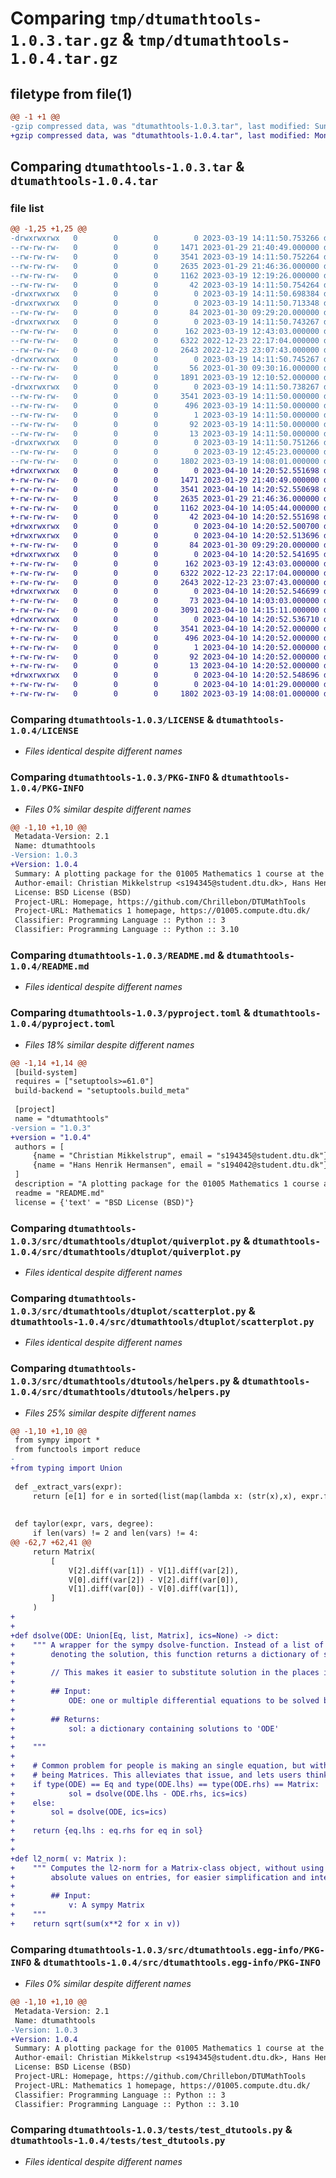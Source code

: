 # Comparing `tmp/dtumathtools-1.0.3.tar.gz` & `tmp/dtumathtools-1.0.4.tar.gz`

## filetype from file(1)

```diff
@@ -1 +1 @@
-gzip compressed data, was "dtumathtools-1.0.3.tar", last modified: Sun Mar 19 14:11:50 2023, max compression
+gzip compressed data, was "dtumathtools-1.0.4.tar", last modified: Mon Apr 10 14:20:52 2023, max compression
```

## Comparing `dtumathtools-1.0.3.tar` & `dtumathtools-1.0.4.tar`

### file list

```diff
@@ -1,25 +1,25 @@
-drwxrwxrwx   0        0        0        0 2023-03-19 14:11:50.753266 dtumathtools-1.0.3/
--rw-rw-rw-   0        0        0     1471 2023-01-29 21:40:49.000000 dtumathtools-1.0.3/LICENSE
--rw-rw-rw-   0        0        0     3541 2023-03-19 14:11:50.752264 dtumathtools-1.0.3/PKG-INFO
--rw-rw-rw-   0        0        0     2635 2023-01-29 21:46:36.000000 dtumathtools-1.0.3/README.md
--rw-rw-rw-   0        0        0     1162 2023-03-19 12:19:26.000000 dtumathtools-1.0.3/pyproject.toml
--rw-rw-rw-   0        0        0       42 2023-03-19 14:11:50.754264 dtumathtools-1.0.3/setup.cfg
-drwxrwxrwx   0        0        0        0 2023-03-19 14:11:50.698384 dtumathtools-1.0.3/src/
-drwxrwxrwx   0        0        0        0 2023-03-19 14:11:50.713348 dtumathtools-1.0.3/src/dtumathtools/
--rw-rw-rw-   0        0        0       84 2023-01-30 09:29:20.000000 dtumathtools-1.0.3/src/dtumathtools/__init__.py
-drwxrwxrwx   0        0        0        0 2023-03-19 14:11:50.743267 dtumathtools-1.0.3/src/dtumathtools/dtuplot/
--rw-rw-rw-   0        0        0      162 2023-03-19 12:43:03.000000 dtumathtools-1.0.3/src/dtumathtools/dtuplot/__init__.py
--rw-rw-rw-   0        0        0     6322 2022-12-23 22:17:04.000000 dtumathtools-1.0.3/src/dtumathtools/dtuplot/quiverplot.py
--rw-rw-rw-   0        0        0     2643 2022-12-23 23:07:43.000000 dtumathtools-1.0.3/src/dtumathtools/dtuplot/scatterplot.py
-drwxrwxrwx   0        0        0        0 2023-03-19 14:11:50.745267 dtumathtools-1.0.3/src/dtumathtools/dtutools/
--rw-rw-rw-   0        0        0       56 2023-01-30 09:30:16.000000 dtumathtools-1.0.3/src/dtumathtools/dtutools/__init__.py
--rw-rw-rw-   0        0        0     1891 2023-03-19 12:10:52.000000 dtumathtools-1.0.3/src/dtumathtools/dtutools/helpers.py
-drwxrwxrwx   0        0        0        0 2023-03-19 14:11:50.738267 dtumathtools-1.0.3/src/dtumathtools.egg-info/
--rw-rw-rw-   0        0        0     3541 2023-03-19 14:11:50.000000 dtumathtools-1.0.3/src/dtumathtools.egg-info/PKG-INFO
--rw-rw-rw-   0        0        0      496 2023-03-19 14:11:50.000000 dtumathtools-1.0.3/src/dtumathtools.egg-info/SOURCES.txt
--rw-rw-rw-   0        0        0        1 2023-03-19 14:11:50.000000 dtumathtools-1.0.3/src/dtumathtools.egg-info/dependency_links.txt
--rw-rw-rw-   0        0        0       92 2023-03-19 14:11:50.000000 dtumathtools-1.0.3/src/dtumathtools.egg-info/requires.txt
--rw-rw-rw-   0        0        0       13 2023-03-19 14:11:50.000000 dtumathtools-1.0.3/src/dtumathtools.egg-info/top_level.txt
-drwxrwxrwx   0        0        0        0 2023-03-19 14:11:50.751266 dtumathtools-1.0.3/tests/
--rw-rw-rw-   0        0        0        0 2023-03-19 12:45:23.000000 dtumathtools-1.0.3/tests/test_dtuplot.py
--rw-rw-rw-   0        0        0     1802 2023-03-19 14:08:01.000000 dtumathtools-1.0.3/tests/test_dtutools.py
+drwxrwxrwx   0        0        0        0 2023-04-10 14:20:52.551698 dtumathtools-1.0.4/
+-rw-rw-rw-   0        0        0     1471 2023-01-29 21:40:49.000000 dtumathtools-1.0.4/LICENSE
+-rw-rw-rw-   0        0        0     3541 2023-04-10 14:20:52.550698 dtumathtools-1.0.4/PKG-INFO
+-rw-rw-rw-   0        0        0     2635 2023-01-29 21:46:36.000000 dtumathtools-1.0.4/README.md
+-rw-rw-rw-   0        0        0     1162 2023-04-10 14:05:44.000000 dtumathtools-1.0.4/pyproject.toml
+-rw-rw-rw-   0        0        0       42 2023-04-10 14:20:52.551698 dtumathtools-1.0.4/setup.cfg
+drwxrwxrwx   0        0        0        0 2023-04-10 14:20:52.500700 dtumathtools-1.0.4/src/
+drwxrwxrwx   0        0        0        0 2023-04-10 14:20:52.513696 dtumathtools-1.0.4/src/dtumathtools/
+-rw-rw-rw-   0        0        0       84 2023-01-30 09:29:20.000000 dtumathtools-1.0.4/src/dtumathtools/__init__.py
+drwxrwxrwx   0        0        0        0 2023-04-10 14:20:52.541695 dtumathtools-1.0.4/src/dtumathtools/dtuplot/
+-rw-rw-rw-   0        0        0      162 2023-03-19 12:43:03.000000 dtumathtools-1.0.4/src/dtumathtools/dtuplot/__init__.py
+-rw-rw-rw-   0        0        0     6322 2022-12-23 22:17:04.000000 dtumathtools-1.0.4/src/dtumathtools/dtuplot/quiverplot.py
+-rw-rw-rw-   0        0        0     2643 2022-12-23 23:07:43.000000 dtumathtools-1.0.4/src/dtumathtools/dtuplot/scatterplot.py
+drwxrwxrwx   0        0        0        0 2023-04-10 14:20:52.546699 dtumathtools-1.0.4/src/dtumathtools/dtutools/
+-rw-rw-rw-   0        0        0       73 2023-04-10 14:03:03.000000 dtumathtools-1.0.4/src/dtumathtools/dtutools/__init__.py
+-rw-rw-rw-   0        0        0     3091 2023-04-10 14:15:11.000000 dtumathtools-1.0.4/src/dtumathtools/dtutools/helpers.py
+drwxrwxrwx   0        0        0        0 2023-04-10 14:20:52.536710 dtumathtools-1.0.4/src/dtumathtools.egg-info/
+-rw-rw-rw-   0        0        0     3541 2023-04-10 14:20:52.000000 dtumathtools-1.0.4/src/dtumathtools.egg-info/PKG-INFO
+-rw-rw-rw-   0        0        0      496 2023-04-10 14:20:52.000000 dtumathtools-1.0.4/src/dtumathtools.egg-info/SOURCES.txt
+-rw-rw-rw-   0        0        0        1 2023-04-10 14:20:52.000000 dtumathtools-1.0.4/src/dtumathtools.egg-info/dependency_links.txt
+-rw-rw-rw-   0        0        0       92 2023-04-10 14:20:52.000000 dtumathtools-1.0.4/src/dtumathtools.egg-info/requires.txt
+-rw-rw-rw-   0        0        0       13 2023-04-10 14:20:52.000000 dtumathtools-1.0.4/src/dtumathtools.egg-info/top_level.txt
+drwxrwxrwx   0        0        0        0 2023-04-10 14:20:52.548696 dtumathtools-1.0.4/tests/
+-rw-rw-rw-   0        0        0        0 2023-04-10 14:01:29.000000 dtumathtools-1.0.4/tests/test_dtuplot.py
+-rw-rw-rw-   0        0        0     1802 2023-03-19 14:08:01.000000 dtumathtools-1.0.4/tests/test_dtutools.py
```

### Comparing `dtumathtools-1.0.3/LICENSE` & `dtumathtools-1.0.4/LICENSE`

 * *Files identical despite different names*

### Comparing `dtumathtools-1.0.3/PKG-INFO` & `dtumathtools-1.0.4/PKG-INFO`

 * *Files 0% similar despite different names*

```diff
@@ -1,10 +1,10 @@
 Metadata-Version: 2.1
 Name: dtumathtools
-Version: 1.0.3
+Version: 1.0.4
 Summary: A plotting package for the 01005 Mathematics 1 course at the Technical University of Denmark
 Author-email: Christian Mikkelstrup <s194345@student.dtu.dk>, Hans Henrik Hermansen <s194042@student.dtu.dk>
 License: BSD License (BSD)
 Project-URL: Homepage, https://github.com/Chrillebon/DTUMathTools
 Project-URL: Mathematics 1 homepage, https://01005.compute.dtu.dk/
 Classifier: Programming Language :: Python :: 3
 Classifier: Programming Language :: Python :: 3.10
```

### Comparing `dtumathtools-1.0.3/README.md` & `dtumathtools-1.0.4/README.md`

 * *Files identical despite different names*

### Comparing `dtumathtools-1.0.3/pyproject.toml` & `dtumathtools-1.0.4/pyproject.toml`

 * *Files 18% similar despite different names*

```diff
@@ -1,14 +1,14 @@
 [build-system]
 requires = ["setuptools>=61.0"]
 build-backend = "setuptools.build_meta"
 
 [project]
 name = "dtumathtools"
-version = "1.0.3"
+version = "1.0.4"
 authors = [
     {name = "Christian Mikkelstrup", email = "s194345@student.dtu.dk"},
     {name = "Hans Henrik Hermansen", email = "s194042@student.dtu.dk"},
 ]
 description = "A plotting package for the 01005 Mathematics 1 course at the Technical University of Denmark"
 readme = "README.md"
 license = {'text' = "BSD License (BSD)"}
```

### Comparing `dtumathtools-1.0.3/src/dtumathtools/dtuplot/quiverplot.py` & `dtumathtools-1.0.4/src/dtumathtools/dtuplot/quiverplot.py`

 * *Files identical despite different names*

### Comparing `dtumathtools-1.0.3/src/dtumathtools/dtuplot/scatterplot.py` & `dtumathtools-1.0.4/src/dtumathtools/dtuplot/scatterplot.py`

 * *Files identical despite different names*

### Comparing `dtumathtools-1.0.3/src/dtumathtools/dtutools/helpers.py` & `dtumathtools-1.0.4/src/dtumathtools/dtutools/helpers.py`

 * *Files 25% similar despite different names*

```diff
@@ -1,10 +1,10 @@
 from sympy import *
 from functools import reduce
-
+from typing import Union
 
 def _extract_vars(expr):
     return [e[1] for e in sorted(list(map(lambda x: (str(x),x), expr.free_symbols)))]
 
 
 def taylor(expr, vars, degree):
     if len(vars) != 2 and len(vars) != 4:
@@ -62,7 +62,41 @@
     return Matrix(
         [
             V[2].diff(var[1]) - V[1].diff(var[2]),
             V[0].diff(var[2]) - V[2].diff(var[0]),
             V[1].diff(var[0]) - V[0].diff(var[1]),
         ]
     )
+
+
+def dsolve(ODE: Union[Eq, list, Matrix], ics=None) -> dict:
+    """ A wrapper for the sympy dsolve-function. Instead of a list of equations
+        denoting the solution, this function returns a dictionary of solutions.
+
+        // This makes it easier to substitute solution in the places it's needed
+
+        ## Input:
+            ODE: one or multiple differential equations to be solved by sympy
+
+        ## Returns:
+            sol: a dictionary containing solutions to 'ODE'
+        
+    """
+    
+    # Common problem for people is making an single equation, but with both sides
+    # being Matrices. This alleviates that issue, and lets users think less
+    if type(ODE) == Eq and type(ODE.lhs) == type(ODE.rhs) == Matrix:
+            sol = dsolve(ODE.lhs - ODE.rhs, ics=ics)
+    else:
+        sol = dsolve(ODE, ics=ics)
+
+    return {eq.lhs : eq.rhs for eq in sol}
+
+
+def l2_norm( v: Matrix ):
+    """ Computes the l2-norm for a Matrix-class object, without using
+        absolute values on entries, for easier simplification and integration
+
+        ## Input:
+            v: A sympy Matrix
+    """
+    return sqrt(sum(x**2 for x in v))
```

### Comparing `dtumathtools-1.0.3/src/dtumathtools.egg-info/PKG-INFO` & `dtumathtools-1.0.4/src/dtumathtools.egg-info/PKG-INFO`

 * *Files 0% similar despite different names*

```diff
@@ -1,10 +1,10 @@
 Metadata-Version: 2.1
 Name: dtumathtools
-Version: 1.0.3
+Version: 1.0.4
 Summary: A plotting package for the 01005 Mathematics 1 course at the Technical University of Denmark
 Author-email: Christian Mikkelstrup <s194345@student.dtu.dk>, Hans Henrik Hermansen <s194042@student.dtu.dk>
 License: BSD License (BSD)
 Project-URL: Homepage, https://github.com/Chrillebon/DTUMathTools
 Project-URL: Mathematics 1 homepage, https://01005.compute.dtu.dk/
 Classifier: Programming Language :: Python :: 3
 Classifier: Programming Language :: Python :: 3.10
```

### Comparing `dtumathtools-1.0.3/tests/test_dtutools.py` & `dtumathtools-1.0.4/tests/test_dtutools.py`

 * *Files identical despite different names*

